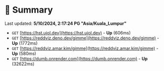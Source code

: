 # 📖 Summary
Last updated: **5/10/2024, 2:17:24 PG "Asia/Kuala_Lumpur"**

- `GET` [https://hst.ujol.dev](https://hst.ujol.dev) - **Up** (606ms)
- `GET` [https://reddviz.deno.dev/gimme](https://reddviz.deno.dev/gimme) - **Up** (1772ms)
- `GET` [https://reddviz.amar.kim/gimme](https://reddviz.amar.kim/gimme) - **Up** (580ms)
- `GET` [https://dumb.onrender.com](https://dumb.onrender.com) - **Up** (32622ms)
